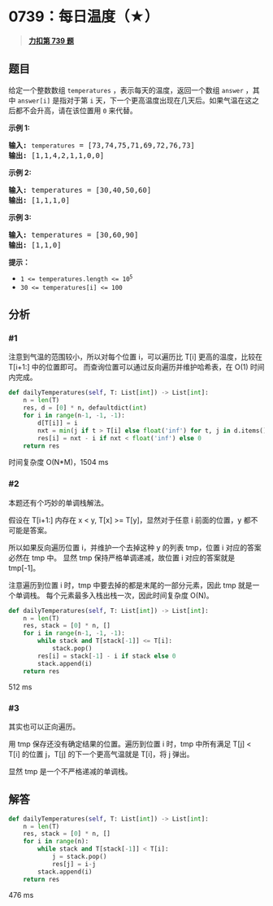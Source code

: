 # 0739：每日温度（★）


> <u>**[力扣第 739 题](https://leetcode.cn/problems/daily-temperatures/)**</u>

## 题目

<p>给定一个整数数组 <code>temperatures</code> ，表示每天的温度，返回一个数组 <code>answer</code> ，其中 <code>answer[i]</code> 是指对于第 <code>i</code> 天，下一个更高温度出现在几天后。如果气温在这之后都不会升高，请在该位置用 <code>0</code> 来代替。</p>



<p><strong>示例 1:</strong></p>

<pre>
<strong>输入:</strong> <code>temperatures</code> = [73,74,75,71,69,72,76,73]
<strong>输出:</strong> [1,1,4,2,1,1,0,0]
</pre>

<p><strong>示例 2:</strong></p>

<pre>
<strong>输入:</strong> temperatures = [30,40,50,60]
<strong>输出:</strong> [1,1,1,0]
</pre>

<p><strong>示例 3:</strong></p>

<pre>
<strong>输入:</strong> temperatures = [30,60,90]
<strong>输出: </strong>[1,1,0]</pre>



<p><strong>提示：</strong></p>

<ul>
<li><code>1 &lt;= temperatures.length &lt;= 10<sup>5</sup></code></li>
<li><code>30 &lt;= temperatures[i] &lt;= 100</code></li>
</ul>


## 分析

### #1

注意到气温的范围较小，所以对每个位置 i，可以遍历比 T[i] 更高的温度，比较在 T[i+1:] 中的位置即可。
而查询位置可以通过反向遍历并维护哈希表，在 O(1) 时间内完成。

```python
def dailyTemperatures(self, T: List[int]) -> List[int]:
	n = len(T)
	res, d = [0] * n, defaultdict(int)
	for i in range(n-1, -1, -1):
		d[T[i]] = i
		nxt = min(j if t > T[i] else float('inf') for t, j in d.items())
		res[i] = nxt - i if nxt < float('inf') else 0
	return res
```

时间复杂度 O(N*M)，1504 ms

### #2

本题还有个巧妙的单调栈解法。

假设在 T[i+1:] 内存在 x < y, T[x] >= T[y]，显然对于任意 i 前面的位置，y 都不可能是答案。

所以如果反向遍历位置 i，并维护一个去掉这种 y 的列表 tmp，位置 i 对应的答案必然在 tmp 中。
显然 tmp 保持严格单调递减，故位置 i 对应的答案就是 tmp[-1]。

注意遍历到位置 i 时，tmp 中要去掉的都是末尾的一部分元素，因此 tmp 就是一个单调栈。
每个元素最多入栈出栈一次，因此时间复杂度 O(N)。

```python
def dailyTemperatures(self, T: List[int]) -> List[int]:
	n = len(T)
	res, stack = [0] * n, []
	for i in range(n-1, -1, -1):
		while stack and T[stack[-1]] <= T[i]:
			stack.pop()
		res[i] = stack[-1] - i if stack else 0
		stack.append(i)
	return res
```

512 ms

### #3

其实也可以正向遍历。

用 tmp 保存还没有确定结果的位置。遍历到位置 i 时，tmp 中所有满足 T[j] < T[i] 的位置 j，T[j] 的下一个更高气温就是 T[i]，将 j 弹出。

显然 tmp 是一个不严格递减的单调栈。

## 解答

```python
def dailyTemperatures(self, T: List[int]) -> List[int]:
	n = len(T)
	res, stack = [0] * n, []
	for i in range(n):
		while stack and T[stack[-1]] < T[i]:
			j = stack.pop()
			res[j] = i-j
		stack.append(i)
	return res
```

476 ms

